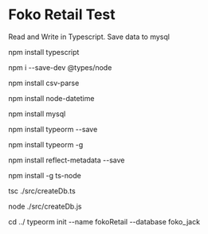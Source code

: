 # Foko Retail Test

Read and Write in Typescript.
Save data to mysql


npm install typescript

npm i --save-dev @types/node

npm install csv-parse

npm install node-datetime

npm install mysql

npm install typeorm --save

npm install typeorm -g

npm install reflect-metadata --save

npm install -g ts-node

tsc ./src/createDb.ts

node ./src/createDb.js

cd ../
typeorm init --name fokoRetail --database foko_jack

